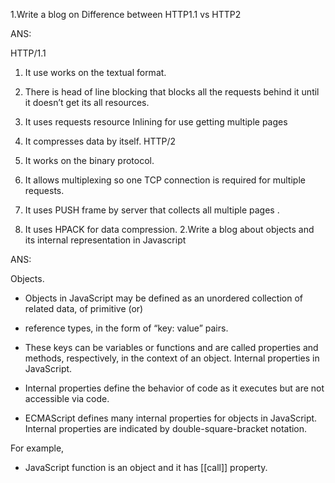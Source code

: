 1.Write a blog on Difference between HTTP1.1 vs HTTP2

ANS:

HTTP/1.1

 1. It use works on the textual format.
 
 2. There is head of line blocking that blocks all the
     requests behind it until it doesn’t get its all resources.
     
 3. It uses requests resource Inlining for use getting multiple pages
 
 4. It compresses data by itself.
HTTP/2

1. It works on the binary protocol.

2. It allows multiplexing so one TCP 
    connection is required for multiple requests.
    
 3. It uses PUSH frame by server that collects all multiple pages .

4. It uses HPACK for data compression.
2.Write a blog about objects and its internal representation in Javascript

ANS:

Objects.

* Objects in JavaScript may be defined as an unordered collection 
   of related data, of primitive 
         (or)
* reference types, in the
   form of “key: value” pairs. 
 
* These keys can be variables or functions
   and are called properties and methods, respectively, in the
   context of an object.
Internal properties in JavaScript.

* Internal properties define the behavior of code as it
   executes but are not accessible via code. 
   
* ECMAScript defines many internal properties for objects in 
   JavaScript. Internal properties are indicated by
   double-square-bracket notation.

 For example,
* JavaScript function is an object and it has [[call]] property.
